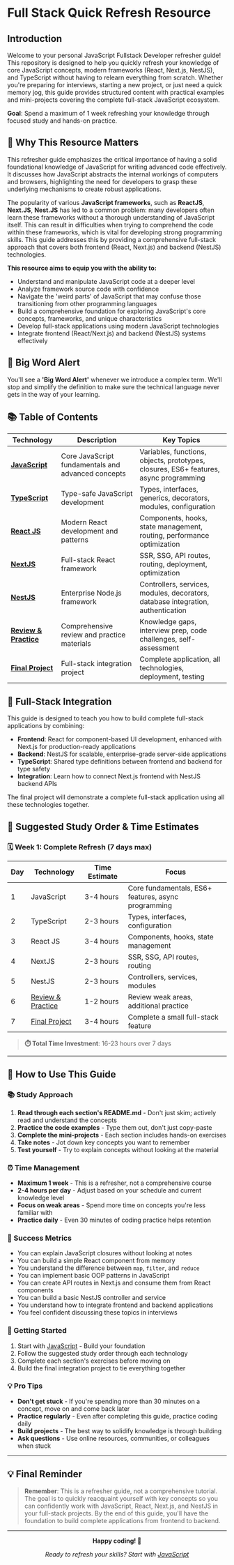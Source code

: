 # Full Stack Quick Refresh Resource

## Introduction

Welcome to your personal JavaScript Fullstack Developer refresher guide! This repository is designed to help you quickly refresh your knowledge of core JavaScript concepts, modern frameworks (React, Next.js, NestJS), and TypeScript without having to relearn everything from scratch. Whether you're preparing for interviews, starting a new project, or just need a quick memory jog, this guide provides structured content with practical examples and mini-projects covering the complete full-stack JavaScript ecosystem.

**Goal**: Spend a maximum of 1 week refreshing your knowledge through focused study and hands-on practice.

## 🎯 Why This Resource Matters

This refresher guide emphasizes the critical importance of having a solid foundational knowledge of JavaScript for writing advanced code effectively. It discusses how JavaScript abstracts the internal workings of computers and browsers, highlighting the need for developers to grasp these underlying mechanisms to create robust applications.

The popularity of various **JavaScript frameworks**, such as **ReactJS**, **Next.JS**, **Nest.JS** has led to a common problem: many developers often learn these frameworks without a thorough understanding of JavaScript itself. This can result in difficulties when trying to comprehend the code within these frameworks, which is vital for developing strong programming skills. This guide addresses this by providing a comprehensive full-stack approach that covers both frontend (React, Next.js) and backend (NestJS) technologies.

**This resource aims to equip you with the ability to:**

- Understand and manipulate JavaScript code at a deeper level
- Analyze framework source code with confidence
- Navigate the 'weird parts' of JavaScript that may confuse those transitioning from other programming languages
- Build a comprehensive foundation for exploring JavaScript's core concepts, frameworks, and unique characteristics
- Develop full-stack applications using modern JavaScript technologies
- Integrate frontend (React/Next.js) and backend (NestJS) systems effectively

## 🚨 Big Word Alert

You'll see a **'Big Word Alert'** whenever we introduce a complex term. We'll stop and simplify the definition to make sure the technical language never gets in the way of your learning.

## 📚 Table of Contents

| Technology                                           | Description                                        | Key Topics                                                                            |
| ---------------------------------------------------- | -------------------------------------------------- | ------------------------------------------------------------------------------------- |
| **[JavaScript](./javascript/README.md)**             | Core JavaScript fundamentals and advanced concepts | Variables, functions, objects, prototypes, closures, ES6+ features, async programming |
| **[TypeScript](./typescript/README.md)**             | Type-safe JavaScript development                   | Types, interfaces, generics, decorators, modules, configuration                       |
| **[React JS](./react/README.md)**                    | Modern React development and patterns              | Components, hooks, state management, routing, performance optimization                |
| **[NextJS](./nextjs/README.md)**                     | Full-stack React framework                         | SSR, SSG, API routes, routing, deployment, optimization                               |
| **[NestJS](./nestjs/README.md)**                     | Enterprise Node.js framework                       | Controllers, services, modules, decorators, database integration, authentication      |
| **[Review & Practice](./review-practice/README.md)** | Comprehensive review and practice materials        | Knowledge gaps, interview prep, code challenges, self-assessment                      |
| **[Final Project](./final-project/README.md)**       | Full-stack integration project                     | Complete application, all technologies, deployment, testing                           |

## 🔗 Full-Stack Integration

This guide is designed to teach you how to build complete full-stack applications by combining:

- **Frontend**: React for component-based UI development, enhanced with Next.js for production-ready applications
- **Backend**: NestJS for scalable, enterprise-grade server-side applications
- **TypeScript**: Shared type definitions between frontend and backend for type safety
- **Integration**: Learn how to connect Next.js frontend with NestJS backend APIs

The final project will demonstrate a complete full-stack application using all these technologies together.

## 📅 Suggested Study Order & Time Estimates

### 🗓️ Week 1: Complete Refresh (7 days max)

| Day | Technology                                       | Time Estimate | Focus                                               |
| --- | ------------------------------------------------ | ------------- | --------------------------------------------------- |
| 1   | JavaScript                                       | 3-4 hours     | Core fundamentals, ES6+ features, async programming |
| 2   | TypeScript                                       | 2-3 hours     | Types, interfaces, configuration                    |
| 3   | React JS                                         | 3-4 hours     | Components, hooks, state management                 |
| 4   | NextJS                                           | 2-3 hours     | SSR, SSG, API routes, routing                       |
| 5   | NestJS                                           | 2-3 hours     | Controllers, services, modules                      |
| 6   | [Review & Practice](./review-practice/README.md) | 1-2 hours     | Review weak areas, additional practice              |
| 7   | [Final Project](./final-project/README.md)       | 3-4 hours     | Complete a small full-stack feature                 |

> **⏱️ Total Time Investment**: 16-23 hours over 7 days

---

## 🎯 How to Use This Guide

### 📚 Study Approach

1. **Read through each section's README.md** - Don't just skim; actively read and understand the concepts
2. **Practice the code examples** - Type them out, don't just copy-paste
3. **Complete the mini-projects** - Each section includes hands-on exercises
4. **Take notes** - Jot down key concepts you want to remember
5. **Test yourself** - Try to explain concepts without looking at the material

### ⏰ Time Management

- **Maximum 1 week** - This is a refresher, not a comprehensive course
- **2-4 hours per day** - Adjust based on your schedule and current knowledge level
- **Focus on weak areas** - Spend more time on concepts you're less familiar with
- **Practice daily** - Even 30 minutes of coding practice helps retention

### 🎯 Success Metrics

- You can explain JavaScript closures without looking at notes
- You can build a simple React component from memory
- You understand the difference between `map`, `filter`, and `reduce`
- You can implement basic OOP patterns in JavaScript
- You can create API routes in Next.js and consume them from React components
- You can build a basic NestJS controller and service
- You understand how to integrate frontend and backend applications
- You feel confident discussing these topics in interviews

### 🚀 Getting Started

1. Start with [JavaScript](./javascript/README.md) - Build your foundation
2. Follow the suggested study order through each technology
3. Complete each section's exercises before moving on
4. Build the final integration project to tie everything together

### 💡 Pro Tips

- **Don't get stuck** - If you're spending more than 30 minutes on a concept, move on and come back later
- **Practice regularly** - Even after completing this guide, practice coding daily
- **Build projects** - The best way to solidify knowledge is through building
- **Ask questions** - Use online resources, communities, or colleagues when stuck

---

## 💡 Final Reminder

> **Remember**: This is a refresher guide, not a comprehensive tutorial. The goal is to quickly reacquaint yourself with key concepts so you can confidently work with JavaScript, React, Next.js, and NestJS in your full-stack projects. By the end of this guide, you'll have the foundation to build complete applications from frontend to backend.

---

<div align="center">

**Happy coding! 🚀**

_Ready to refresh your skills? Start with [JavaScript](./javascript/README.md)_

</div>
